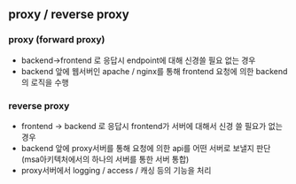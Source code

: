 ## proxy / reverse proxy
### proxy (forward proxy)
- backend->frontend 로 응답시 endpoint에 대해 신경쓸 필요 없는 경우
- backend 앞에 웹서버인 apache / nginx를 통해 frontend 요청에 의한 backend의 로직을 수행

### reverse proxy
- frontend -> backend 로 응답시 frontend가 서버에 대해서 신경 쓸 필요가 없는 경우
- backend 앞에 proxy서버를 통해 요청에 의한 api를 어떤 서버로 보낼지 판단(msa아키텍처에서의 하나의 서버를 통한 서버 통합)
- proxy서버에서 logging / access / 캐싱 등의 기능을 처리
